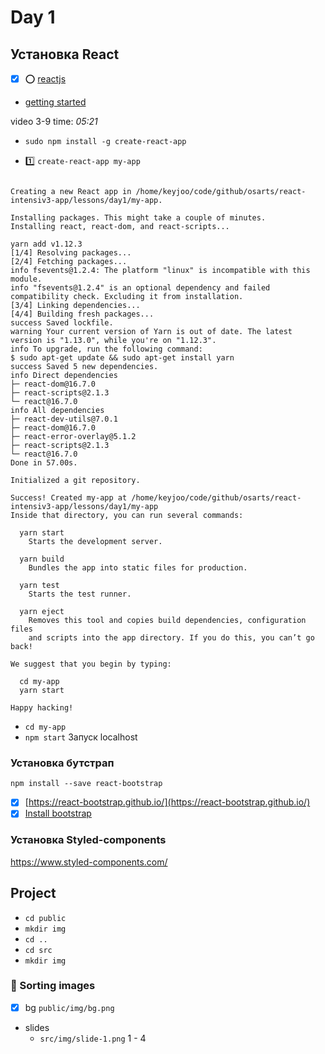 # Day 1

## Установка React

- [x] :o: [reactjs](https://reactjs.org)
- [getting started](https://reactjs.org/docs/getting-started.html)

video 3-9 time: _05:21_

- `sudo npm install -g create-react-app`

- :one: `create-react-app my-app`

```log

Creating a new React app in /home/keyjoo/code/github/osarts/react-intensiv3-app/lessons/day1/my-app.

Installing packages. This might take a couple of minutes.
Installing react, react-dom, and react-scripts...

yarn add v1.12.3
[1/4] Resolving packages...
[2/4] Fetching packages...
info fsevents@1.2.4: The platform "linux" is incompatible with this module.
info "fsevents@1.2.4" is an optional dependency and failed compatibility check. Excluding it from installation.
[3/4] Linking dependencies...
[4/4] Building fresh packages...
success Saved lockfile.
warning Your current version of Yarn is out of date. The latest version is "1.13.0", while you're on "1.12.3".
info To upgrade, run the following command:
$ sudo apt-get update && sudo apt-get install yarn
success Saved 5 new dependencies.
info Direct dependencies
├─ react-dom@16.7.0
├─ react-scripts@2.1.3
└─ react@16.7.0
info All dependencies
├─ react-dev-utils@7.0.1
├─ react-dom@16.7.0
├─ react-error-overlay@5.1.2
├─ react-scripts@2.1.3
└─ react@16.7.0
Done in 57.00s.

Initialized a git repository.

Success! Created my-app at /home/keyjoo/code/github/osarts/react-intensiv3-app/lessons/day1/my-app
Inside that directory, you can run several commands:

  yarn start
    Starts the development server.

  yarn build
    Bundles the app into static files for production.

  yarn test
    Starts the test runner.

  yarn eject
    Removes this tool and copies build dependencies, configuration files
    and scripts into the app directory. If you do this, you can’t go back!

We suggest that you begin by typing:

  cd my-app
  yarn start

Happy hacking!
```

- `cd my-app`
- `npm start` Запуск localhost

### Установка бутстрап

`npm install --save react-bootstrap`

- [x] [https://react-bootstrap.github.io/](https://react-bootstrap.github.io/)
- [x] [Install bootstrap](https://react-bootstrap.github.io/getting-started/introduction)

### Установка Styled-components

https://www.styled-components.com/

## Project

- `cd public`
- `mkdir img`
- `cd ..`
- `cd src`
- `mkdir img`

### :art: Sorting images

- [x] bg `public/img/bg.png`
- slides
  - `src/img/slide-1.png` 1 - 4
